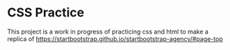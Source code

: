 # CSS Practice

This project is a work in progress of practicing css and html to make a replica of https://startbootstrap.github.io/startbootstrap-agency/#page-top
